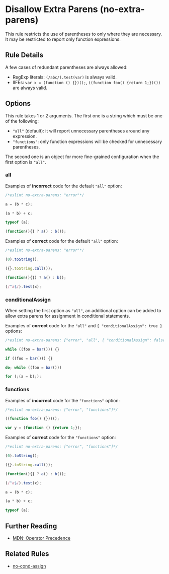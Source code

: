 # Disallow Extra Parens (no-extra-parens)

This rule restricts the use of parentheses to only where they are necessary. It may be restricted to report only function expressions.

## Rule Details

A few cases of redundant parentheses are always allowed:

* RegExp literals: `(/abc/).test(var)` is always valid.
* IIFEs: `var x = (function () {})();`, `((function foo() {return 1;})())` are always valid.

## Options

This rule takes 1 or 2 arguments. The first one is a string which must be one of the following:

* `"all"` (default): it will report unnecessary parentheses around any expression.
* `"functions"`: only function expressions will be checked for unnecessary parentheses.

The second one is an object for more fine-grained configuration when the first option is `"all"`.

### all

Examples of **incorrect** code for the default `"all"` option:

```js
/*eslint no-extra-parens: "error"*/

a = (b * c);

(a * b) + c;

typeof (a);

(function(){} ? a() : b());
```

Examples of **correct** code for the default `"all"` option:

```js
/*eslint no-extra-parens: "error"*/

(0).toString();

({}.toString.call());

(function(){}) ? a() : b();

(/^a$/).test(x);
```

### conditionalAssign

When setting the first option as `"all"`, an additional option can be added to allow extra parens for assignment in conditional statements.

Examples of **correct** code for the `"all"` and `{ "conditionalAssign": true }` options:

```js
/*eslint no-extra-parens: ["error", "all", { "conditionalAssign": false }]*/

while ((foo = bar())) {}

if ((foo = bar())) {}

do; while ((foo = bar()))

for (;(a = b););
```

### functions

Examples of **incorrect** code for the `"functions"` option:

```js
/*eslint no-extra-parens: ["error", "functions"]*/

((function foo() {}))();

var y = (function () {return 1;});
```

Examples of **correct** code for the `"functions"` option:

```js
/*eslint no-extra-parens: ["error", "functions"]*/

(0).toString();

({}.toString.call());

(function(){} ? a() : b());

(/^a$/).test(x);

a = (b * c);

(a * b) + c;

typeof (a);
```


## Further Reading

* [MDN: Operator Precedence](https://developer.mozilla.org/en-US/docs/Web/JavaScript/Reference/Operators/Operator_Precedence)

## Related Rules

* [no-cond-assign](no-cond-assign.md)
